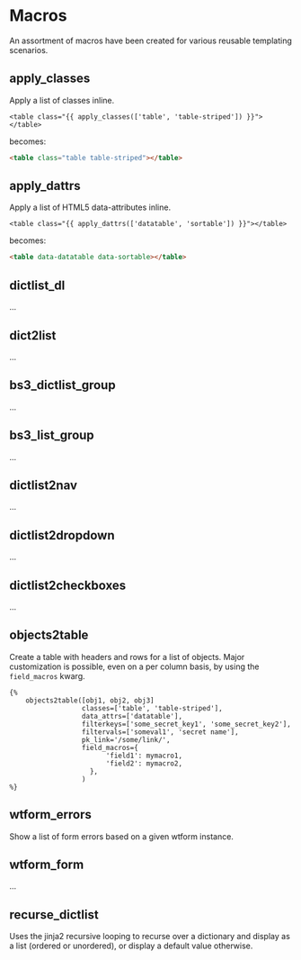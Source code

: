 # Macros

An assortment of macros have been created for various reusable templating scenarios.

## apply_classes

Apply a list of classes inline.

```jinja2
<table class="{{ apply_classes(['table', 'table-striped']) }}"></table>
```

becomes:

```html
<table class="table table-striped"></table>
```

## apply_dattrs

Apply a list of HTML5 data-attributes inline.

```jinja2
<table class="{{ apply_dattrs(['datatable', 'sortable']) }}"></table>
```

becomes:

```html
<table data-datatable data-sortable></table>
```

## dictlist_dl

...

## dict2list

...

## bs3_dictlist_group

...

## bs3_list_group

...

## dictlist2nav

...

## dictlist2dropdown

...

## dictlist2checkboxes

...

## objects2table

Create a table with headers and rows for a list of objects. Major customization is possible, even on a per column basis, by using the `field_macros` kwarg.

```jinja2
{% 
    objects2table([obj1, obj2, obj3]
                  classes=['table', 'table-striped'],
                  data_attrs=['datatable'],
                  filterkeys=['some_secret_key1', 'some_secret_key2'],
                  filtervals=['someval1', 'secret name'],
                  pk_link='/some/link/',
                  field_macros={
                        'field1': mymacro1,
                        'field2': mymacro2,
                    },
                  )
%}
```

## wtform_errors

Show a list of form errors based on a given wtform instance.

## wtform_form

...

## recurse_dictlist

Uses the jinja2 recursive looping to recurse over a dictionary and display as a list (ordered or unordered), or display a default value otherwise.
